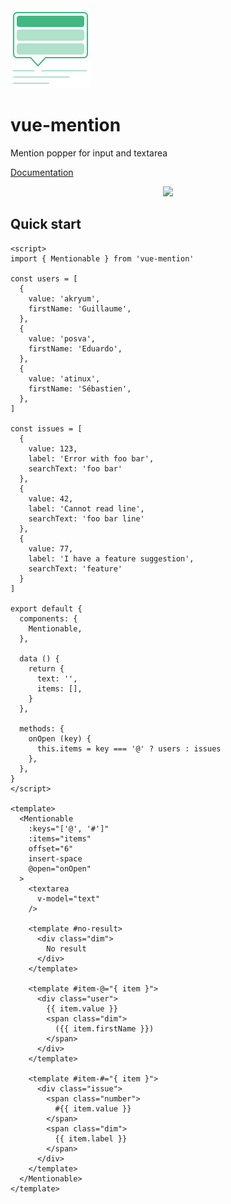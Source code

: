 <img src="../docs/src/.vuepress/public/vue-mention.svg" alt="logo" width="128">

# vue-mention

Mention popper for input and textarea

[Documentation](https://vue-mention.netlify.app/)

<p align="center">
  <a href="https://guillaume-chau.info/sponsors/" target="_blank">
    <img src='https://akryum.netlify.app/sponsors.svg'/>
  </a>
</p>

## Quick start

```vue
<script>
import { Mentionable } from 'vue-mention'

const users = [
  {
    value: 'akryum',
    firstName: 'Guillaume',
  },
  {
    value: 'posva',
    firstName: 'Eduardo',
  },
  {
    value: 'atinux',
    firstName: 'Sébastien',
  },
]

const issues = [
  {
    value: 123,
    label: 'Error with foo bar',
    searchText: 'foo bar'
  },
  {
    value: 42,
    label: 'Cannot read line',
    searchText: 'foo bar line'
  },
  {
    value: 77,
    label: 'I have a feature suggestion',
    searchText: 'feature'
  }
]

export default {
  components: {
    Mentionable,
  },

  data () {
    return {
      text: '',
      items: [],
    }
  },

  methods: {
    onOpen (key) {
      this.items = key === '@' ? users : issues
    },
  },
}
</script>

<template>
  <Mentionable
    :keys="['@', '#']"
    :items="items"
    offset="6"
    insert-space
    @open="onOpen"
  >
    <textarea
      v-model="text"
    />

    <template #no-result>
      <div class="dim">
        No result
      </div>
    </template>

    <template #item-@="{ item }">
      <div class="user">
        {{ item.value }}
        <span class="dim">
          ({{ item.firstName }})
        </span>
      </div>
    </template>

    <template #item-#="{ item }">
      <div class="issue">
        <span class="number">
          #{{ item.value }}
        </span>
        <span class="dim">
          {{ item.label }}
        </span>
      </div>
    </template>
  </Mentionable>
</template>
```
